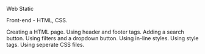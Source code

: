 Web Static

Front-end - HTML, CSS.

Creating a HTML page.
Using header and footer tags.
Adding a search button.
Using filters and a dropdown button.
Using in-line styles.
Using style tags.
Using seperate CSS files.
